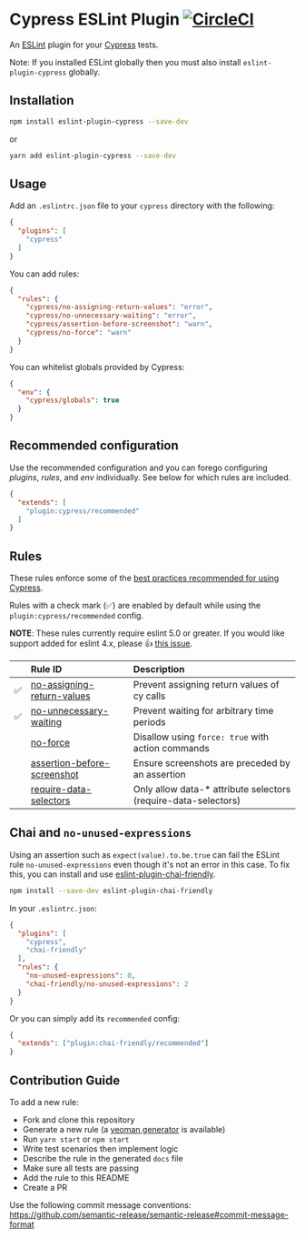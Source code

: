 # Cypress ESLint Plugin [![CircleCI](https://circleci.com/gh/cypress-io/eslint-plugin-cypress/tree/master.svg?style=svg)](https://circleci.com/gh/cypress-io/eslint-plugin-cypress/tree/master)

An [ESLint](https://eslint.org) plugin for your [Cypress](https://cypress.io) tests.

Note: If you installed ESLint globally then you must also install `eslint-plugin-cypress` globally.

## Installation

```sh
npm install eslint-plugin-cypress --save-dev
```
or
```sh
yarn add eslint-plugin-cypress --save-dev
```

## Usage

Add an `.eslintrc.json` file to your `cypress` directory with the following:

```json
{
  "plugins": [
    "cypress"
  ]
}
```

You can add rules:

```json
{
  "rules": {
    "cypress/no-assigning-return-values": "error",
    "cypress/no-unnecessary-waiting": "error",
    "cypress/assertion-before-screenshot": "warn",
    "cypress/no-force": "warn"
  }
}
```

You can whitelist globals provided by Cypress:

```json
{
  "env": {
    "cypress/globals": true
  }
}
```

## Recommended configuration

Use the recommended configuration and you can forego configuring _plugins_, _rules_, and _env_ individually. See below for which rules are included.

```json
{
  "extends": [
    "plugin:cypress/recommended"
  ]
}
```

## Rules

These rules enforce some of the [best practices recommended for using Cypress](https://on.cypress.io/best-practices).

Rules with a check mark (✅) are enabled by default while using the `plugin:cypress/recommended` config.

**NOTE**: These rules currently require eslint 5.0 or greater. If you would like support added for eslint 4.x, please 👍  [this issue](https://github.com/cypress-io/eslint-plugin-cypress/issues/14).

|     | Rule ID                                                                    | Description                                                     |
| :-- | :------------------------------------------------------------------------- | :-------------------------------------------------------------- |
| ✅  | [no-assigning-return-values](./docs/rules/no-assigning-return-values.md)   | Prevent assigning return values of cy calls                     |
| ✅  | [no-unnecessary-waiting](./docs/rules/no-unnecessary-waiting.md)           | Prevent waiting for arbitrary time periods                      |
|     | [no-force](./docs/rules/no-force.md)                                       | Disallow using `force: true` with action commands                  |
|     | [assertion-before-screenshot](./docs/rules/assertion-before-screenshot.md) | Ensure screenshots are preceded by an assertion                 |
|     | [require-data-selectors](./docs/rules/require-data-selectors.md)           | Only allow data-\* attribute selectors (require-data-selectors) |

## Chai and `no-unused-expressions`

Using an assertion such as `expect(value).to.be.true` can fail the ESLint rule `no-unused-expressions` even though it's not an error in this case. To fix this, you can install and use [eslint-plugin-chai-friendly](https://www.npmjs.com/package/eslint-plugin-chai-friendly).

```sh
npm install --save-dev eslint-plugin-chai-friendly
```

In your `.eslintrc.json`:

```json
{
  "plugins": [
    "cypress",
    "chai-friendly"
  ],
  "rules": {
    "no-unused-expressions": 0,
    "chai-friendly/no-unused-expressions": 2
  }
}
```

Or you can simply add its `recommended` config:

```json
{
  "extends": ["plugin:chai-friendly/recommended"]
}
```

## Contribution Guide

To add a new rule:
  * Fork and clone this repository
  * Generate a new rule (a [yeoman generator](https://github.com/eslint/generator-eslint) is available)
  * Run `yarn start` or `npm start`
  * Write test scenarios then implement logic
  * Describe the rule in the generated `docs` file
  * Make sure all tests are passing
  * Add the rule to this README
  * Create a PR

Use the following commit message conventions: https://github.com/semantic-release/semantic-release#commit-message-format

